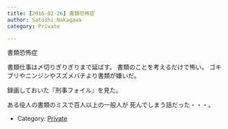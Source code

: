 ```yaml
---
title: [2016-02-26] 書類恐怖症
author: Satoshi Nakagawa
category: Private

---
```


書類恐怖症

 書類仕事は〆切りぎりぎりまで延ばす。
書類のことを考えるだけで怖い。
ゴキブリやニンジンやスズメバチより書類が嫌いだ。

 録画しておいた『刑事フォイル』を見た。

 ある役人の書類のミスで百人以上の一般人が
死んでしまう話だった・・・。

- Category: [Private](https://merapano.github.io/categories.html#Private)

